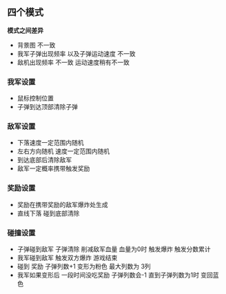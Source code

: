 ## 四个模式

**模式之间差异**

- 背景图 不一致
- 我军子弹出现频率  以及子弹运动速度 不一致
- 敌机出现频率 不一致  运动速度稍有不一致

### 我军设置

- 鼠标控制位置 
- 子弹到达顶部清除子弹

### 敌军设置

- 下落速度一定范围内随机
- 左右方向随机 速度一定范围内随机
- 到达底部后清除敌军
- 敌军一定概率携带触发奖励

### 奖励设置

- 奖励在携带奖励的敌军爆炸处生成
- 直线下落 碰到底部清除

### 碰撞设置

- 子弹碰到敌军 子弹清除 削减敌军血量 血量为0时 触发爆炸  触发分数累计
- 我军碰到敌军  触发双方爆炸 游戏结束
- 碰到 奖励 子弹列数+1 变形为粉色  最大列数为 3列  
- 我军如果变形后 一段时间没吃奖励 子弹列数会-1 直到子弹列数为1时 变回蓝色
